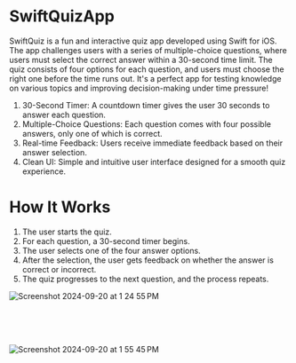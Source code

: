 # SwiftQuizApp
SwiftQuiz is a fun and interactive quiz app developed using Swift for iOS. The app challenges users with a series of multiple-choice questions, where users must select the correct answer within a 30-second time limit. The quiz consists of four options for each question, and users must choose the right one before the time runs out. It's a perfect app for testing knowledge on various topics and improving decision-making under time pressure!






1. 30-Second Timer: A countdown timer gives the user 30 seconds to answer each question.
2. Multiple-Choice Questions: Each question comes with four possible answers, only one of which is correct.
3. Real-time Feedback: Users receive immediate feedback based on their answer selection.
4. Clean UI: Simple and intuitive user interface designed for a smooth quiz experience.

#  How It Works

1. The user starts the quiz.
2. For each question, a 30-second timer begins.
3. The user selects one of the four answer options.
4. After the selection, the user gets feedback on whether the answer is correct or incorrect.
5. The quiz progresses to the next question, and the process repeats.


![Screenshot 2024-09-20 at 1 24 55 PM](https://github.com/user-attachments/assets/3c4b4821-9b9f-4778-8ec1-4ca9ae46f6b0)

<br> <br> <br>

![Screenshot 2024-09-20 at 1 55 45 PM](https://github.com/user-attachments/assets/cd9d0565-04cc-483f-8fcb-759f5d288e02)
